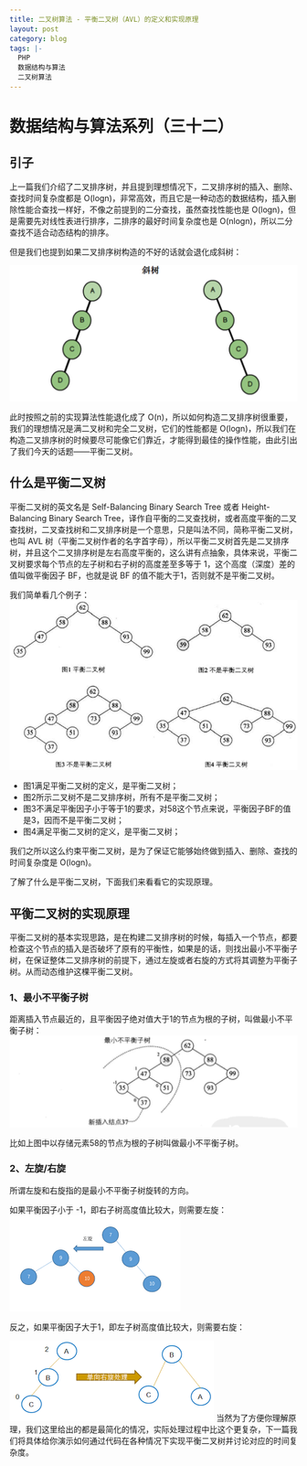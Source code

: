 ```yaml
---
title: 二叉树算法 - 平衡二叉树（AVL）的定义和实现原理
layout: post
category: blog
tags: |-
  PHP
  数据结构与算法
  二叉树算法
---
```


# 数据结构与算法系列（三十二）

## 引子



上一篇我们介绍了二叉排序树，并且提到理想情况下，二叉排序树的插入、删除、查找时间复杂度都是 O(logn)，非常高效，而且它是一种动态的数据结构，插入删除性能合查找一样好，不像之前提到的二分查找，虽然查找性能也是 O(logn)，但是需要先对线性表进行排序，二排序的最好时间复杂度也是 O(nlogn)，所以二分查找不适合动态结构的排序。



但是我们也提到如果二叉排序树构造的不好的话就会退化成斜树：

![](/assets/post/f4ce7fbdd214be4143d736cdfad8d2d369e742a6103d866c9bac3c64c5a08365)

此时按照之前的实现算法性能退化成了 O(n)，所以如何构造二叉排序树很重要，我们的理想情况是满二叉树和完全二叉树，它们的性能都是 O(logn)，所以我们在构造二叉排序树的时候要尽可能像它们靠近，才能得到最佳的操作性能，由此引出了我们今天的话题——平衡二叉树。



## 什么是平衡二叉树



平衡二叉树的英文名是 Self-Balancing Binary Search Tree 或者 Height-Balancing Binary Search Tree，译作自平衡的二叉查找树，或者高度平衡的二叉查找树，二叉查找树和二叉排序树是一个意思，只是叫法不同，简称平衡二叉树，也叫 AVL 树（平衡二叉树作者的名字首字母），所以平衡二叉树首先是二叉排序树，并且这个二叉排序树是左右高度平衡的，这么讲有点抽象，具体来说，平衡二叉树要求每个节点的左子树和右子树的高度差至多等于 1，这个高度（深度）差的值叫做平衡因子 BF，也就是说 BF 的值不能大于1，否则就不是平衡二叉树。



我们简单看几个例子：
![](/assets/post/e1c4552bbf35a11a85288d2c11002b81e8c12edc5e305d625bf0879e90d86792)

- 图1满足平衡二叉树的定义，是平衡二叉树；
- 图2所示二叉树不是二叉排序树，所有不是平衡二叉树；
- 图3不满足平衡因子小于等于1的要求，对58这个节点来说，平衡因子BF的值是3，因而不是平衡二叉树；
- 图4满足平衡二叉树的定义，是平衡二叉树；


我们之所以这么约束平衡二叉树，是为了保证它能够始终做到插入、删除、查找的时间复杂度是 O(logn)。



了解了什么是平衡二叉树，下面我们来看看它的实现原理。



## 平衡二叉树的实现原理



平衡二叉树的基本实现思路，是在构建二叉排序树的时候，每插入一个节点，都要检查这个节点的插入是否破坏了原有的平衡性，如果是的话，则找出最小不平衡子树，在保证整体二叉排序树的前提下，通过左旋或者右旋的方式将其调整为平衡子树。从而动态维护这棵平衡二叉树。
### 1、最小不平衡子树



距离插入节点最近的，且平衡因子绝对值大于1的节点为根的子树，叫做最小不平衡子树：
![](/assets/post/560ba1184079d07fb5c102dcdead8a724a906e5ecff6a6821dd2bcc57deac43c)

比如上图中以存储元素58的节点为根的子树叫做最小不平衡子树。



### 2、左旋/右旋



所谓左旋和右旋指的是最小不平衡子树旋转的方向。



如果平衡因子小于 -1，即右子树高度值比较大，则需要左旋：
![](/assets/post/d4e78d41ac170a6ce8764f6d6e23453fc1c84d7c70fe1eead21397afb9970c57)

反之，如果平衡因子大于1，即左子树高度值比较大，则需要右旋：

![](/assets/post/b1bda0930a1317036be9a3ea29bb5059ed0882dbdd1f5c135a021ee40bc6ad27)
当然为了方便你理解原理，我们这里给出的都是最简化的情况，实际处理过程中比这个更复杂，下一篇我们将具体给你演示如何通过代码在各种情况下实现平衡二叉树并讨论对应的时间复杂度。
